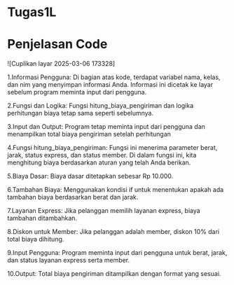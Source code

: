 # Tugas1L
# Penjelasan Code
![Cuplikan layar 2025-03-06 173328]

1.Informasi Pengguna: Di bagian atas kode, terdapat variabel nama, kelas, dan nim yang menyimpan informasi Anda. Informasi ini dicetak ke layar sebelum program meminta input dari pengguna.

2.Fungsi dan Logika: Fungsi hitung_biaya_pengiriman dan logika perhitungan biaya tetap sama seperti sebelumnya.

3.Input dan Output: Program tetap meminta input dari pengguna dan menampilkan total biaya pengiriman setelah perhitungan

4.Fungsi hitung_biaya_pengiriman: Fungsi ini menerima parameter berat, jarak, status express, dan status member. Di dalam fungsi ini, kita menghitung biaya berdasarkan aturan yang telah Anda berikan.

5.Biaya Dasar: Biaya dasar ditetapkan sebesar Rp 10.000.

6.Tambahan Biaya: Menggunakan kondisi if untuk menentukan apakah ada tambahan biaya berdasarkan berat dan jarak.

7.Layanan Express: Jika pelanggan memilih layanan express, biaya tambahan ditambahkan.

8.Diskon untuk Member: Jika pelanggan adalah member, diskon 10% dari total biaya dihitung.

9.Input Pengguna: Program meminta input dari pengguna untuk berat, jarak, dan status layanan express serta member.

10.Output: Total biaya pengiriman ditampilkan dengan format yang sesuai.
